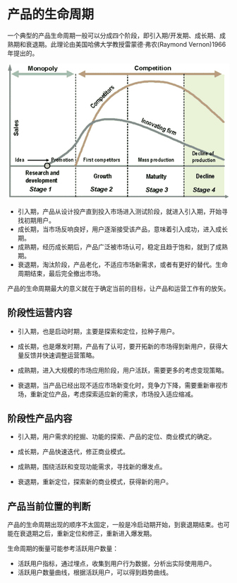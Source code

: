 # 产品的生命周期

一个典型的产品生命周期一般可以分成四个阶段，即引入期/开发期、成长期、成熟期和衰退期。此理论由美国哈佛大学教授雷蒙德·弗农(Raymond Vernon)1966年提出的。

![product_lifecycle](product_lifecycle.png)

- 引入期，产品从设计投产直到投入市场进入测试阶段，就进入引入期，开始寻找初期用户。
- 成长期，当市场反响良好，用户逐渐接受该产品，意味着引入成功，进入成长期。
- 成熟期，经历成长期后，产品广泛被市场认可，稳定且趋于饱和，就到了成熟期。
- 衰退期，淘汰阶段，产品老化，不适应市场新需求，或者有更好的替代。生命周期结束，最后完全撤出市场。

产品的生命周期最大的意义就在于确定当前的目标，让产品和运营工作有的放矢。

## 阶段性运营内容

- 引入期，也是启动时期，主要是探索和定位，拉种子用户。

- 成长期，也是爆发时期，产品有了认可，要开拓新的市场得到新用户，获得大量反馈并快速调整运营策略。

- 成熟期，进入大规模的市场应用阶段，用户活跃，需要更多的考虑变现策略。
- 衰退期，当产品已经出现不适应市场新变化时，竞争力下降，需要重新审视市场，重新定位产品，考虑探索适应新的需求，市场投入适应缩减。

## 阶段性产品内容

- 引入期，用户需求的挖掘、功能的探索、产品的定位、商业模式的确定。

- 成长期，产品快速迭代，修正商业模式。

- 成熟期，围绕活跃和变现功能需求，寻找新的爆发点。
- 衰退期，重新定位，探索新的商业模式，获得新的用户。

## 产品当前位置的判断

产品的生命周期出现的顺序不太固定，一般是冷启动期开始，到衰退期结束。也可能在衰退期之后，重新定位和修正，重新进入爆发期。

生命周期的衡量可能参考活跃用户数量：

- 活跃用户指标，通过埋点，收集到用户行为数据，分析出实际使用用户。
- 活跃用户数量曲线，根据活跃用户，可以得到趋势曲线。

